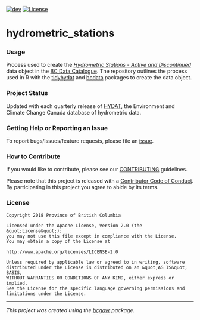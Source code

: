 
[![dev](https://assets.bcdevexchange.org/images/badges/delivery.svg)](https://github.com/BCDevExchange/assets/blob/master/README.md)
[![License](https://img.shields.io/badge/License-Apache%202.0-blue.svg)](https://opensource.org/licenses/Apache-2.0)



hydrometric_stations
============================

### Usage

Process used to create the [*Hydrometric Stations - Active and Discontinued*](https://catalogue.data.gov.bc.ca/dataset/hydrometric-stations-active-and-discontinued) data object in the [BC Data Catalogue](https://catalogue.data.gov.bc.ca/dataset). The repository outlines the process used in R with the [tidyhydat](https://CRAN.R-project.org/package=tidyhydat) and [bcdata](https://CRAN.R-project.org/package=bcdata) packages to create the data object.

### Project Status
Updated with each quarterly release of [HYDAT](https://ec.gc.ca/rhc-wsc/default.asp?n=9018B5EC-1), the Environment and Climate Change Canada database of hydrometric data.  

### Getting Help or Reporting an Issue

To report bugs/issues/feature requests, please file an [issue](https://github.com/bcgov/hydrometric_stations/issues/).

### How to Contribute

If you would like to contribute, please see our [CONTRIBUTING](CONTRIBUTING.md) guidelines.

Please note that this project is released with a [Contributor Code of Conduct](CODE_OF_CONDUCT.md). By participating in this project you agree to abide by its terms.

### License

```
Copyright 2018 Province of British Columbia

Licensed under the Apache License, Version 2.0 (the &quot;License&quot;);
you may not use this file except in compliance with the License.
You may obtain a copy of the License at

http://www.apache.org/licenses/LICENSE-2.0

Unless required by applicable law or agreed to in writing, software distributed under the License is distributed on an &quot;AS IS&quot; BASIS,
WITHOUT WARRANTIES OR CONDITIONS OF ANY KIND, either express or implied.
See the License for the specific language governing permissions and limitations under the License.
```
---
*This project was created using the [bcgovr](https://github.com/bcgov/bcgovr) package.* 

